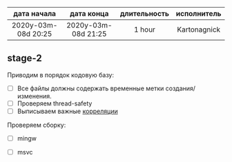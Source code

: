 
|     дата начала     |     дата конца      | длительность | исполнитель  |
|:-------------------:|:-------------------:|:------------:|:------------:|
| 2020y-03m-08d 20:25 | 2020y-03m-08d 21:25 | 1 hour       | Kartonagnick |

stage-2
-------

Приводим в порядок кодовую базу:  
 - [ ] Все файлы должны содержать временные метки создания/изменения.  
 - [ ] Проверяем thread-safety
 - [ ] Выписываем важные [корреляции](..\dev\correlations.md)

Проверяем сборку:  
 - [ ] mingw  
 - [ ] msvc  

